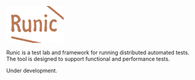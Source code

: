 ![Runic](images/runic_logo_2.png)

Runic is a test lab and framework for running distributed automated tests. The tool is designed to support functional and performance tests.

Under development.
